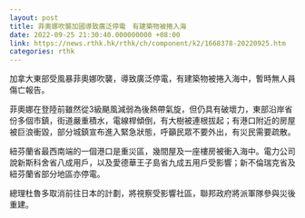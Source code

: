 ```yaml
---
layout: post
title: 菲奧娜吹襲加國導致廣泛停電　有建築物被捲入海
date: 2022-09-25 21:30:40.000000000 +08:00
link: https://news.rthk.hk/rthk/ch/component/k2/1668378-20220925.htm
categories: rthk
---
```


加拿大東部受風暴菲奧娜吹襲，導致廣泛停電，有建築物被捲入海中，暫時無人員傷亡報告。

菲奧娜在登陸前雖然從3級颶風減弱為後熱帶氣旋，但仍具有破壞力，東部沿岸省份多個市鎮，街道嚴重積水，電線桿傾倒，有大樹被連根拔起；有港口附近的房屋被巨浪衝毀，部分城鎮宣布進入緊急狀態，呼籲民眾不要外出，有災民需要疏散。

紐芬蘭省最西南端的一個港口是重災區，幾間屋及一座樓房被衝入海中。電力公司說新斯科舍省八成用戶，以及愛德華王子島省九成五用戶受影響；新不倫瑞克省及紐芬蘭省部分地區亦停電。

總理杜魯多取消前往日本的計劃，將視察受影響社區，聯邦政府將派軍隊參與災後重建。
